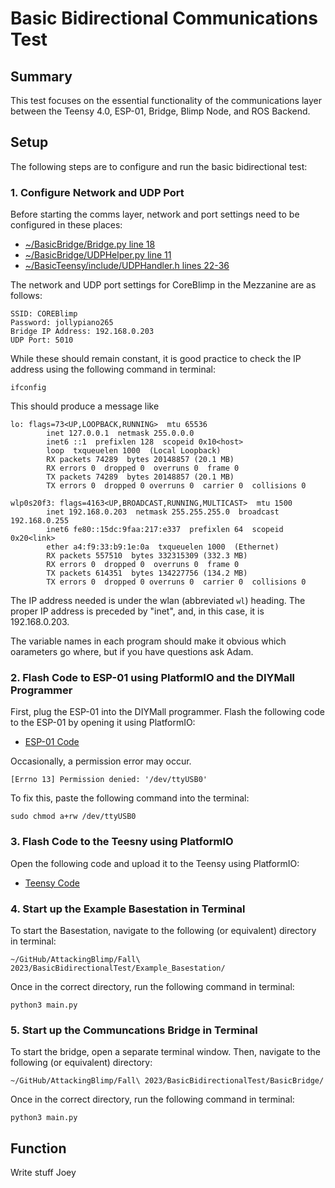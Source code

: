 # Basic Bidirectional Communications Test
## Summary
This test focuses on the essential functionality of the communications layer between the Teensy 4.0, ESP-01, Bridge, Blimp Node, and ROS Backend.

## Setup
The following steps are to configure and run the basic bidirectional test:

### 1. Configure Network and UDP Port

Before starting the comms layer, network and port settings need to be configured in these places:
    
- [~/BasicBridge/Bridge.py line 18](BasicBridge/Bridge.py)
- [~/BasicBridge/UDPHelper.py line 11]()
- [~/BasicTeensy/include/UDPHandler.h lines 22-36](BasicTeensy/include/UDPHandler.h)

The network and UDP port settings for CoreBlimp in the Mezzanine are as follows:
```
SSID: COREBlimp
Password: jollypiano265
Bridge IP Address: 192.168.0.203
UDP Port: 5010
```



While these should remain constant, it is good practice to check the IP address using the following command in terminal:

```
ifconfig
```


This should produce a message like

```
lo: flags=73<UP,LOOPBACK,RUNNING>  mtu 65536
        inet 127.0.0.1  netmask 255.0.0.0
        inet6 ::1  prefixlen 128  scopeid 0x10<host>
        loop  txqueuelen 1000  (Local Loopback)
        RX packets 74289  bytes 20148857 (20.1 MB)
        RX errors 0  dropped 0  overruns 0  frame 0
        TX packets 74289  bytes 20148857 (20.1 MB)
        TX errors 0  dropped 0 overruns 0  carrier 0  collisions 0

wlp0s20f3: flags=4163<UP,BROADCAST,RUNNING,MULTICAST>  mtu 1500
        inet 192.168.0.203  netmask 255.255.255.0  broadcast 192.168.0.255
        inet6 fe80::15dc:9faa:217:e337  prefixlen 64  scopeid 0x20<link>
        ether a4:f9:33:b9:1e:0a  txqueuelen 1000  (Ethernet)
        RX packets 557510  bytes 332315309 (332.3 MB)
        RX errors 0  dropped 0  overruns 0  frame 0
        TX packets 614351  bytes 134227756 (134.2 MB)
        TX errors 0  dropped 0 overruns 0  carrier 0  collisions 0
```

The IP address needed is under the wlan (abbreviated ```wl```) heading. The proper IP address is preceded by "inet", and, in this case, it is 192.168.0.203.

The variable names in each program should make it obvious which oarameters go where, but if you have questions ask Adam.

### 2. Flash Code to ESP-01 using PlatformIO and the DIYMall Programmer

First, plug the ESP-01 into the DIYMall programmer. Flash the following code to the ESP-01 by opening it using PlatformIO:
- [ESP-01 Code](BasicESP/src/main.cpp)

Occasionally, a permission error may occur.

```[Errno 13] Permission denied: '/dev/ttyUSB0'```

To fix this, paste the following command into the terminal:
```
sudo chmod a+rw /dev/ttyUSB0
```

### 3. Flash Code to the Teesny using PlatformIO 

Open the following code and upload it to the Teensy using PlatformIO:

- [Teensy Code](BasicTeensy/src/main.cpp)


### 4. Start up the Example Basestation in Terminal

To start the Basestation, navigate to the following (or equivalent) directory in terminal:

```
~/GitHub/AttackingBlimp/Fall\ 2023/BasicBidirectionalTest/Example_Basestation/
```

Once in the correct directory, run the following command in terminal:

```
python3 main.py
```

### 5. Start up the Communcations Bridge in Terminal

To start the bridge, open a separate terminal window. Then, navigate to the following (or equivalent) directory: 
```
~/GitHub/AttackingBlimp/Fall\ 2023/BasicBidirectionalTest/BasicBridge/
```

Once in the correct directory, run the following command in terminal:
```
python3 main.py
```

## Function

Write stuff Joey
